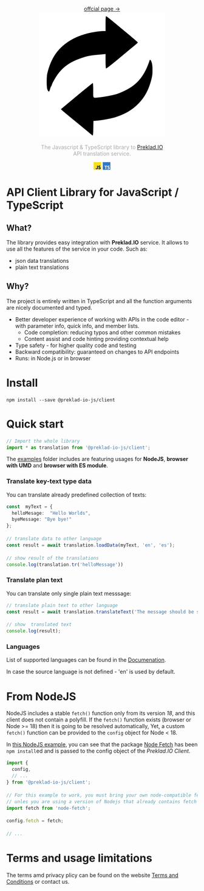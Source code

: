 <p align="center">
<a href="https://prekald.io/client-js/">offcial page →</a><br>
  <img src="images/ex.png" width="334px">
</p>

<p align="center" style="color: #AAA">
  The Javascript & TypeScript library to  <a href="https://www.preklad.io">Preklad.IO</a> <br>API translation service.
</p>

<p align="center">
  <img src="images/JS-logo.svg" width="20px">
  <img src="images/TS-logo.svg" width="20px">
</p>

# API Client Library for JavaScript / TypeScript

## What?

The library provides easy integration with  **Preklad.IO** service. It allows  to use all the features of the service in your code.
Such as:
- json data translations
- plain text translations

## Why?

The project is entirely written in TypeScript and all the function arguments are nicely documented and typed.

- Better developer experience of working with APIs in the code editor - with parameter info, quick info, and member lists.
  - Code completion: reducing typos and other common mistakes
  - Content assist and code hinting providing contextual help
- Type safety - for higher quality code and testing
- Backward compatibility: guaranteed on changes to API endpoints
- Runs: in Node.js or in browser

# Install
```shell
npm install --save @preklad-io-js/client
```


# Quick start
```ts
// Import the whole library
import * as translation from '@preklad-io-js/client';

```

The [examples](examples/) folder includes are featuring usages for **NodeJS**, **browser with UMD** and **browser with ES module**.


### Translate key-text type data  
You can translate already  predefined  collection of texts:
```ts
const  myText = {
  helloMesage:  "Hello Worlds",
  byeMessage: "Bye bye!"
};

// translate data to other language
const result = await translation.loadData(myText, 'en', 'es');

// show result of the translations
console.log(translation.tr('helloMessage'))
```

### Translate  plan text 
You can translate  only single plain text messsage:
```ts
// translate plain text to other language
const result = await translation.translateText('The message should be shown in Spanish.', 'en', 'es');

// show  translated text
console.log(result);
```

### Languages
List of supported languages can be found in the  [Documenation](https://preklad.io/docs).

In case the source language is not defined - 'en' is used by default.


# From NodeJS
NodeJS includes a stable `fetch()` function only from its version *18*, and this client does not contain a polyfill. If the `fetch()` function exists (browser or Node >= 18) then it is going to be resolved automatically, Yet, a custom `fetch()` function can be provided to the `config` object for Node < 18.

In [this NodeJS example](examples/node-examples.js), you can see that the package [Node Fetch](https://www.npmjs.com/package/node-fetch) has been `npm install`ed and is passed to the config object of the *Preklad.IO Client*.

```js
import {
  config,
  // ...
} from '@preklad-io-js/client';

// For this example to work, you must bring your own node-compatible fetch,
// unles you are using a version of Nodejs that already contains fetch (>=18)
import fetch from 'node-fetch';

config.fetch = fetch;

// ...
```

# Terms and usage limitations
The terms amd privacy plicy  can be found on the website [Terms and Conditions](https://preklad.io/terms) or contact us.
